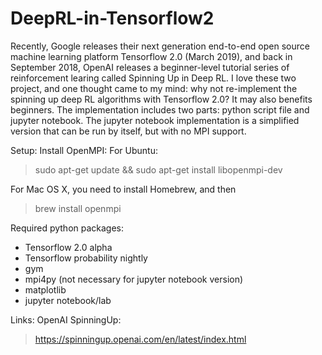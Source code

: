 # DeepRL-in-Tensorflow2
Recently, Google releases their next generation end-to-end open source machine learning platform Tensorflow 2.0 (March 2019), and back in September 2018, OpenAI releases a beginner-level tutorial series of reinforcement learing called Spinning Up in Deep RL. I love these two project, and one thought came to my mind: why not re-implement the spinning up deep RL algorithms with Tensorflow 2.0? It may also benefits beginners. 
The implementation includes two parts: python script file and jupyter notebook. The jupyter notebook implementation is a simplified version that can be run by itself, but with no MPI support.

Setup:
Install OpenMPI:
For Ubuntu:
>sudo apt-get update && sudo apt-get install libopenmpi-dev


For Mac OS X, you need to install Homebrew, and then
>brew install openmpi

Required python packages:
* Tensorflow 2.0 alpha
* Tensorflow probability nightly
* gym
* mpi4py (not necessary for jupyter notebook version)
* matplotlib
* jupyter notebook/lab

Links:
OpenAI SpinningUp:
>https://spinningup.openai.com/en/latest/index.html
